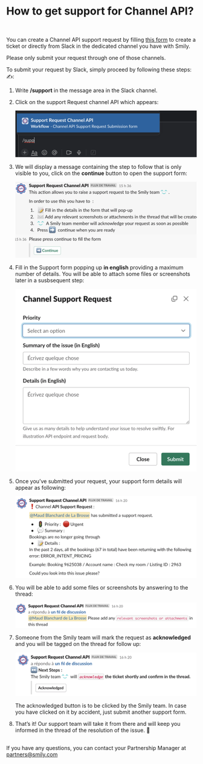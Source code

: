 # How to get support for Channel API?

<p style="margin-top:0px;">&nbsp;</p>

You can create a Channel API support request by filling [this form](https://apisupport.bookingsync.com/get-some-help-from-our-channel-api-support-team) to create a ticket or directly from Slack in the dedicated channel you have with Smily.

Please only submit your request through one of those channels.

To submit your request by Slack, simply proceed by following these steps: ✍️:

1. Write **/support** in the message area in the Slack channel.

2. Click on the support Request channel API which appears:

    [![Request channel API](/images/support/image2.png "Request channel API")](/images/support/image2.png)

3. We will display a message containing the step to follow that is only visible to you, click on the **continue** button to open the support form:

    [![Message](/images/support/image4.png "Message")](/images/support/image4.png)

4. Fill in the Support form popping up **in english** providing a maximum number of details. You will be able to attach some files or screenshots later in a susbsequent step:

    [![Support form](/images/support/image5.png "Support form")](/images/support/image5.png)

5. Once you’ve submitted your request, your support form details will appear as following:

    [![Support form details](/images/support/image1.png "Support form details")](/images/support/image1.png)

6. You will be able to add some files or screenshots by answering to the thread:

    [![Adding screenshots](/images/support/image6.png "Adding screenshots")](/images/support/image6.png)

7. Someone from the Smily team will mark the request as **acknowledged** and you will be tagged on the thread for follow up:

    [![acknowledged](/images/support/image3.png "acknowledged")](/images/support/image3.png)

    The acknowledged button is to be clicked by the Smily team. In case you have clicked on it by accident, just submit another support form.

8. That’s it! Our support team will take it from there and will keep you informed in the thread of the resolution of the issue. 🥳


<p style="margin-top:30px">
If you have any questions, you can contact your Partnership Manager at <a href="mailto:partners@smily.com">partners@smily.com</a>
</p>
